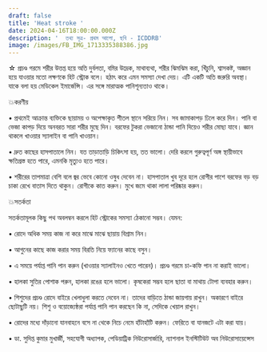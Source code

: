 ```yaml
---
draft: false
title: 'Heat stroke '
date: 2024-04-16T18:00:00.000Z
description: '  তথ্য সূত্র- প্রথম আলো, ছবি - ICDDRB'
image: /images/FB_IMG_1713335388386.jpg
---
```


☆ প্রচণ্ড গরমে শরীর উত্তপ্ত হয়ে অতি দুর্বলতা, বমির উদ্রেক, মাথাব্যথা, শরীর ঝিমঝিম করা, খিঁচুনি, শ্বাসকষ্ট, অজ্ঞান হয়ে যাওয়ার মতো লক্ষণকে হিট স্ট্রোক বলে। হঠাৎ করে এমন সমস্যা দেখা দেয়। এটি একটি অতি জরুরি অবস্থা। যাকে বলা হয় মেডিকেল ইমার্জেন্সি। এর সঙ্গে মারাত্মক পানিশূন্যতাও থাকে।

💥করণীয়

• প্রথমেই আক্রান্ত ব্যক্তিকে ছায়াময় ও অপেক্ষাকৃত শীতল স্থানে সরিয়ে নিন। সব জামাকাপড় ঢিলে করে দিন। পানি বা ভেজা কাপড় দিয়ে অনবরত সারা শরীর মুছে দিন। বরফের টুকরা ভেজানো ঠান্ডা পানি দিয়েও শরীর মোছা যাবে। জ্ঞান থাকলে খাওয়ার স্যালাইন বা পানি খাওয়ান।

• দ্রুত কাছের হাসপাতালে নিন। যত তাড়াতাড়ি চিকিৎসা হয়, তত ভালো। দেরি করলে গুরুত্বপূর্ণ অঙ্গ স্থায়ীভাবে ক্ষতিগ্রস্ত হতে পারে, এমনকি মৃত্যুও হতে পারে।

• শরীরের তাপমাত্রা বেশি বলে জ্বর ভেবে কোনো ওষুধ দেবেন না। হাসপাতাল খুব দূরে হলে রোগীর পাশে বরফের বড় বড় চাকা রেখে বাতাস দিতে থাকুন। রোগীকে কাত করুন। মুখে জমে থাকা লালা পরিষ্কার করুন।

💥সতর্কতা

সতর্কতামূলক কিছু পথ অবলম্বন করলে হিট স্ট্রোকের সমস্যা ঠেকানো সম্ভব। যেমন:

• রোদে অধিক সময় কাজ না করে মাঝে মাঝে ছায়ায় বিশ্রাম নিন।

• আগুনের কাছে কাজ করার সময় বিরতি নিয়ে ফ্যানের কাছে বসুন।

• এ সময়ে পর্যাপ্ত পানি পান করুন (খাওয়ার স্যালাইনও খেতে পারেন)। প্রচণ্ড গরমে চা-কফি পান না করাই ভালো।

• হালকা সুতির পোশাক পরুন, হালকা রঙের হলে ভালো। কৃষকেরা সম্ভব হলে ছাতা বা মাথায় টোপা ব্যবহার করুন।

• শিশুদের প্রচণ্ড রোদে বাইরে খেলাধুলা করতে দেবেন না। তাদের বাড়িতে ঠান্ডা জায়গায় রাখুন। অকারণে বাইরে ছোটাছুটি নয়। শিশু ও বয়োজ্যেষ্ঠরা পর্যাপ্ত পানি পান করছেন কি না, সেদিকে খেয়াল রাখুন।

• রোদের মধ্যে দাঁড়ানো যানবাহনে বসে না থেকে নিচে নেমে হাঁটাহাঁটি করুন। ফেরিতে বা যানজটে এটা করা যায়।

• ডা. সুদিপ্ত কুমার মুখার্জী, সহযোগী অধ্যাপক, পেডিয়াট্রিক নিউরোসার্জারি, ন্যাশনাল ইনস্টিটিউট অব নিউরোসায়েন্সেস
